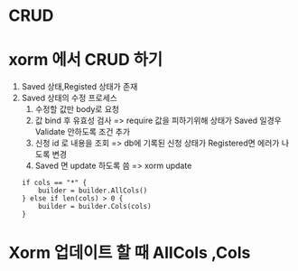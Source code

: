 


# CRUD

# xorm 에서 CRUD 하기

1. Saved 상태,Registed 상태가 존재
2. Saved 상태의 수정 프로세스
	1. 수정할 값만 body로 요청
	2. 값 bind 후 유효성 검사 => require 값을 피하기위해 상태가 Saved 일경우 Validate 안하도록 조건 추가
	2. 신청 id 로 내용을 조회  => db에 기록된 신청 상태가 Registered면 에러가 나도록 변경
	3. Saved 면 update 하도록 씀
	=> xorm update
	```
	if cols == "*" {
		builder = builder.AllCols()
	} else if len(cols) > 0 {
		builder = builder.Cols(cols)
	}

	```
  
  # Xorm 업데이트 할 때 AllCols ,Cols

